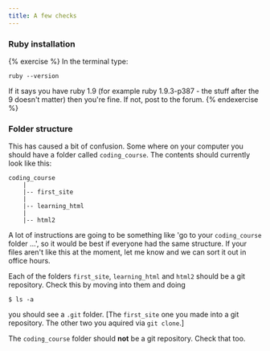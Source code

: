 ```yaml
---
title: A few checks
---
```


### Ruby installation

{% exercise %}
In the terminal type:

    ruby --version

If it says you have ruby 1.9 (for example ruby 1.9.3-p387 - the stuff after the 9 doesn't matter) then you're fine. If not, post to the forum.
{% endexercise %}

### Folder structure

This has caused a bit of confusion. Some where on your computer you should have a folder called `coding_course`. The contents should currently look like this:

    coding_course
        |
        |-- first_site 
        |
        |-- learning_html
        |
        |-- html2

A lot of instructions are going to be something like 'go to your `coding_course` folder ...', so it would be best if everyone had the same structure. If your files aren't like this at the moment, let me know and we can sort it out in office hours.

Each of the folders `first_site`, `learning_html` and `html2` should be a git repository. Check this by moving into them and doing

    $ ls -a

you should see a `.git` folder. [The `first_site` one you made into a git repository. The other two you aquired via `git clone`.]

The `coding_course` folder should **not** be a git repository. Check that too. 